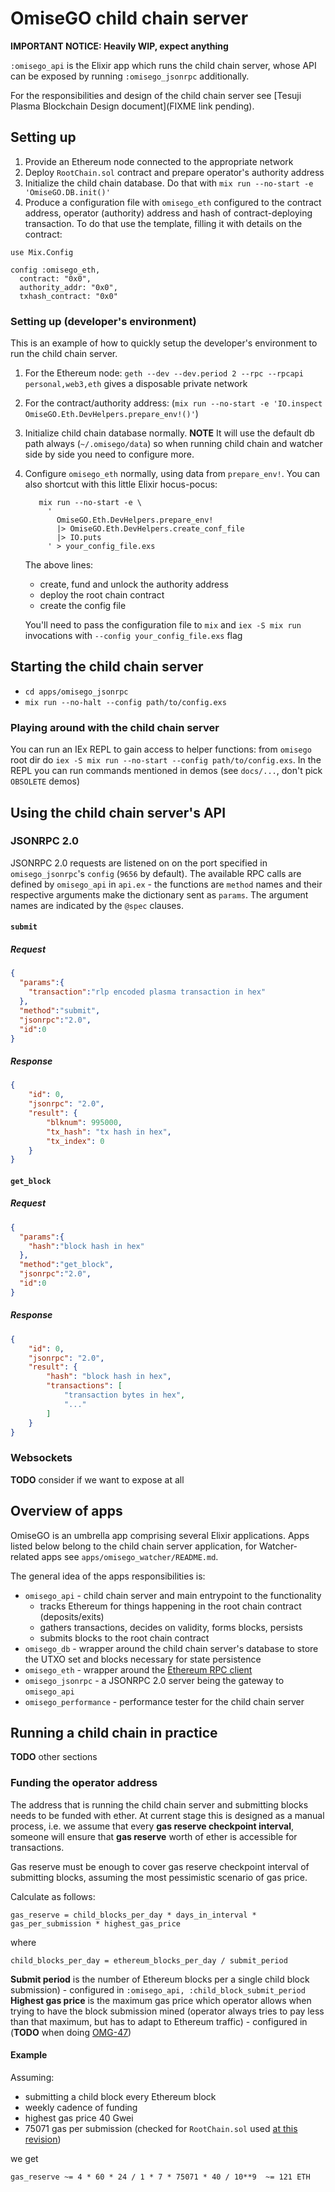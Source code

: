 # OmiseGO child chain server

**IMPORTANT NOTICE: Heavily WIP, expect anything**

`:omisego_api` is the Elixir app which runs the child chain server, whose API can be exposed by running `:omisego_jsonrpc` additionally.

For the responsibilities and design of the child chain server see [Tesuji Plasma Blockchain Design document](FIXME link pending).

## Setting up

1. Provide an Ethereum node connected to the appropriate network
2. Deploy `RootChain.sol` contract and prepare operator's authority address
3. Initialize the child chain database.
Do that with `mix run --no-start -e 'OmiseGO.DB.init()'`
4. Produce a configuration file with `omisego_eth` configured to the contract address, operator (authority) address and hash of contract-deploying transaction.
To do that use the template, filling it with details on the contract:

```
use Mix.Config

config :omisego_eth,
  contract: "0x0",
  authority_addr: "0x0",
  txhash_contract: "0x0"
```

### Setting up (developer's environment)

This is an example of how to quickly setup the developer's environment to run the child chain server.

1. For the Ethereum node: `geth --dev --dev.period 2 --rpc --rpcapi personal,web3,eth` gives a disposable private network
2. For the contract/authority address: (`mix run --no-start -e 'IO.inspect OmiseGO.Eth.DevHelpers.prepare_env!()'`)
3. Initialize child chain database normally.
**NOTE** It will use the default db path always (`~/.omisego/data`) so when running child chain and watcher side by side you need to configure more.
3. Configure `omisego_eth` normally, using data from `prepare_env!`.
    You can also shortcut with this little Elixir hocus-pocus:

          mix run --no-start -e \
            '
              OmiseGO.Eth.DevHelpers.prepare_env!
              |> OmiseGO.Eth.DevHelpers.create_conf_file
              |> IO.puts
            ' > your_config_file.exs

    The above lines:
      - create, fund and unlock the authority address
      - deploy the root chain contract
      - create the config file

    You'll need to pass the configuration file to `mix` and `iex -S mix run` invocations with `--config your_config_file.exs` flag

## Starting the child chain server

- `cd apps/omisego_jsonrpc`
- `mix run --no-halt --config path/to/config.exs`

### Playing around with the child chain server

You can run an IEx REPL to gain access to helper functions: from `omisego` root dir do `iex -S mix run --no-start --config path/to/config.exs`.
In the REPL you can run commands mentioned in demos (see `docs/...`, don't pick `OBSOLETE` demos)

## Using the child chain server's API

### JSONRPC 2.0

JSONRPC 2.0 requests are listened on on the port specified in `omisego_jsonrpc`'s `config` (`9656` by default).
The available RPC calls are defined by `omisego_api` in `api.ex` - the functions are `method` names and their respective arguments make the dictionary sent as `params`.
The argument names are indicated by the `@spec` clauses.

#### `submit`

##### Request

```json
{
  "params":{
    "transaction":"rlp encoded plasma transaction in hex"
  },
  "method":"submit",
  "jsonrpc":"2.0",
  "id":0
}
```

##### Response

```json
{
    "id": 0,
    "jsonrpc": "2.0",
    "result": {
        "blknum": 995000,
        "tx_hash": "tx hash in hex",
        "tx_index": 0
    }
}
```

#### `get_block`

##### Request

```json
{
  "params":{
    "hash":"block hash in hex"
  },
  "method":"get_block",
  "jsonrpc":"2.0",
  "id":0
}
```

##### Response

```json
{
    "id": 0,
    "jsonrpc": "2.0",
    "result": {
        "hash": "block hash in hex",
        "transactions": [
            "transaction bytes in hex",
            "..."
        ]
    }
}
```

### Websockets

**TODO** consider if we want to expose at all

## Overview of apps

OmiseGO is an umbrella app comprising several Elixir applications.
Apps listed below belong to the child chain server application, for Watcher-related apps see `apps/omisego_watcher/README.md`.

The general idea of the apps responsibilities is:
  - `omisego_api` - child chain server and main entrypoint to the functionality
    - tracks Ethereum for things happening in the root chain contract (deposits/exits)
    - gathers transactions, decides on validity, forms blocks, persists
    - submits blocks to the root chain contract
  - `omisego_db` - wrapper around the child chain server's database to store the UTXO set and blocks necessary for state persistence
  - `omisego_eth` - wrapper around the [Ethereum RPC client](https://github.com/exthereum/ethereumex)
  - `omisego_jsonrpc` - a JSONRPC 2.0 server being the gateway to `omisego_api`
  - `omisego_performance` - performance tester for the child chain server

## Running a child chain in practice

**TODO** other sections

### Funding the operator address

The address that is running the child chain server and submitting blocks needs to be funded with ether.
At current stage this is designed as a manual process, i.e. we assume that every **gas reserve checkpoint interval**, someone will ensure that **gas reserve** worth of ether is accessible for transactions.

Gas reserve must be enough to cover gas reserve checkpoint interval of submitting blocks, assuming the most pessimistic scenario of gas price.

Calculate as follows:

```
gas_reserve = child_blocks_per_day * days_in_interval * gas_per_submission * highest_gas_price
```
where
```
child_blocks_per_day = ethereum_blocks_per_day / submit_period
```
**Submit period** is the number of Ethereum blocks per a single child block submission) - configured in `:omisego_api, :child_block_submit_period`
**Highest gas price** is the maximum gas price which operator allows when trying to have the block submission mined (operator always tries to pay less than that maximum, but has to adapt to Ethereum traffic) - configured in (**TODO** when doing [OMG-47](https://www.pivotaltracker.com/story/show/156037267))

#### Example

Assuming:
- submitting a child block every Ethereum block
- weekly cadence of funding
- highest gas price 40 Gwei
- 75071 gas per submission (checked for `RootChain.sol` used  [at this revision](https://github.com/omisego/omisego/commit/21dfb32fae82a59824aa19bbe7db87ecf33ecd04))

we get
```
gas_reserve ~= 4 * 60 * 24 / 1 * 7 * 75071 * 40 / 10**9  ~= 121 ETH
```

